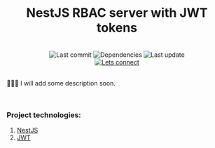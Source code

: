 <h1 align="center">
    NestJS RBAC server with JWT tokens
</h1>
<br>

<div align="center">
    <!-- Last commit -->
    <img src="https://img.shields.io/github/last-commit/sotream/nestjs-rbac.svg?longCache=true&style=flat-square" alt="Last commit"
    />
    <!-- Dependencies -->
    <img src="https://img.shields.io/badge/dependencies-up%20to%20date-brightgreen.svg?longCache=true&style=flat-square" alt="Dependencies"
    />
    <!-- Contributors welcome -->
    <img src="https://img.shields.io/badge/contributions-welcome-orange.svg?longCache=true&style=flat-square" alt="Last update"
    />
</div>
<div align="center">
    <!-- Наш Facebook -->
    <a href="https://www.linkedin.com/in/andrii-prisniak-64a7289a">
        <img src="https://img.shields.io/badge/Let's%20connect%20on%20LinkedIn-LinkedIn-blue.svg?longCache=true&style=for-the-badge&link=https://www.linkedin.com/in/andrii-prisniak-64a7289a"
            alt="Lets connect" />
    </a>
</div>
<br>

<p>
    👨🏼‍🔬 I will add some description soon.
</p>
<br>

<h3>
Project technologies:
</h3>

1. [NestJS](https://nestjs.com/)
2. [JWT](https://jwt.io/)
